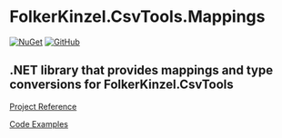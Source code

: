 # FolkerKinzel.CsvTools.Mappings
[![NuGet](https://img.shields.io/nuget/v/FolkerKinzel.CsvTools.Mappings)](https://www.nuget.org/packages/FolkerKinzel.CsvTools.Mappings/)
[![GitHub](https://img.shields.io/github/license/FolkerKinzel/CsvTools.Mappings)](https://github.com/FolkerKinzel/CsvTools.Mappings/blob/master/LICENSE)

## .NET library that provides mappings and type conversions for FolkerKinzel.CsvTools
[Project Reference](https://folkerkinzel.github.io/CsvTools.Mappings/reference/)

[Code Examples](https://github.com/FolkerKinzel/CsvTools.Mappings/tree/master/src/Examples)